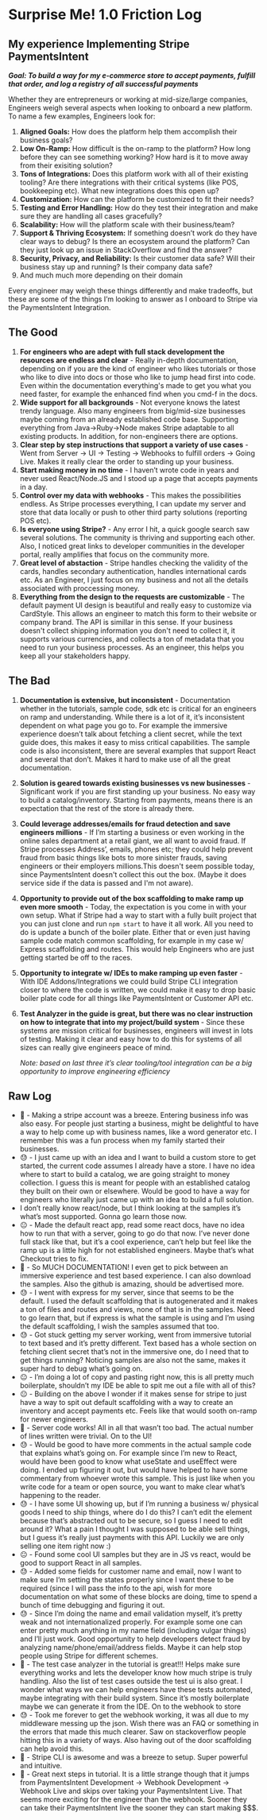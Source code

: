 # Surprise Me! 1.0 Friction Log

## **My experience Implementing Stripe PaymentsIntent**

***Goal: To build a way for my e-commerce store to accept payments, fulfill that order, and log a registry of all successful payments***

Whether they are entrepreneurs or working at mid-size/large companies, Engineers weigh several aspects when looking to onboard a new platform. To name a few examples, Engineers look for: 

1. **Aligned Goals:** How does the platform help them accomplish their business goals?
2. **Low On-Ramp:** How difficult is the on-ramp to the platform? How long before they can see something working? How hard is it to move away from their exisiting solution?
3. **Tons of Integrations:** Does this platform work with all of their existing tooling? Are there integrations with their critical systems (like POS, bookkeeping etc). What new integrations does this open up?
4. **Customization:** How can the platform be customized to fit their needs? 
5. **Testing and Error Handling:** How do they test their integration and make sure they are handling all cases gracefully?
6. **Scalability:** How will the platform scale with their business/team?
7. **Support & Thriving Ecosystem:** If something doesn’t work do they have clear ways to debug? Is there an ecosystem around the platform? Can they just look up an issue in StackOverflow and find the answer?
8. **Security, Privacy, and Reliability:** Is their customer data safe? Will their business stay up and running? Is their company data safe?
9. And much much more depending on their domain

Every engineer may weigh these things differently and make tradeoffs, but these are some of the things I’m looking to answer as I onboard to Stripe via the PaymentsIntent Integration. 

## The Good

1. **For engineers who are adept with full stack development the resources are endless and clear** - Really in-depth documentation, depending on if you are the kind of engineer who likes tutorials or those who like to dive into docs or those who like to jump head first into code. Even within the documentation everything's made to get you what you need faster, for example the enhanced find when you cmd-f in the docs. 
2. **Wide support for all backgrounds** - Not everyone knows the latest trendy language. Also many engineers from big/mid-size businesses maybe coming from an already established code base. Supporting everything from Java->Ruby->Node makes Stripe adaptable to all existing products. In addition, for non-engineers there are options. 
3. **Clear step by step instructions that support a variety of use cases** - Went from Server -> UI -> Testing -> Webhooks to fulfill orders -> Going Live. Makes it really clear the order to standing up your business.
4. **Start making money in no time** - I haven’t wrote code in years and never used React/Node.JS and I stood up a page that accepts payments in a day. 
5. **Control over my data with webhooks** - This makes the possibilities endless. As Stripe processes everything, I can update my server and store that data locally or push to other third party solutions (reporting POS etc).
6. **Is everyone using Stripe?** - Any error I hit, a quick google search saw several solutions. The community is thriving and supporting each other. Also, I noticed great links to developer communities in the developer portal, really amplifies that focus on the community more. 
7. **Great level of abstaction** - Stripe handles checking the validity of the cards, handles secondary authentication, handles international cards etc. As an Engineer, I just focus on my business and not all the details associated with proccessing money. 
8. **Everything from the design to the requests are customizable** - The default payment UI design is beautiful and really easy to customize via CardStyle. This allows an engineer to match this form to their website or company brand. The API is simillar in this sense. If your business doesn't collect shipping information you don't need to collect it, it supports various currencies, and collects a ton of metadata that you need to run your business processes. As an engineer, this helps you keep all your stakeholders happy.
 
## The Bad

1. **Documentation is extensive, but inconsistent** - Documentation whether in the tutorials, sample code, sdk etc is critical for an engineers on ramp and understanding. While there is a lot of it, it’s inconsistent dependent on what page you go to. For example the immersive experience doesn’t talk about fetching a client secret, while the text guide does, this makes it easy to miss critical capabilities. The sample code is also inconsistent, there are several examples that support React and several that don’t. Makes it hard to make use of all the great documentation. 
2. **Solution is geared towards existing businesses vs new businesses** - Significant work if you are first standing up your business. No easy way to build a catalog/inventory. Starting from payments, means there is an expectation that the rest of the store is already there.
3. **Could leverage addresses/emails for fraud detection and save engineers millions** - If I’m starting a business or even working in the online sales department at a retail giant, we all want to avoid fraud. If Stripe processes Address’, emails, phones etc; they could help prevent fraud from basic things like bots to more sinister frauds, saving engineers or their employers millions.This doesn't seem possible today, since PaymentsIntent doesn't collect this out the box. (Maybe it does service side if the data is passed and I'm not aware).
4. **Opportunity to provide out of the box scaffolding to make ramp up even more smooth** - Today, the expectation is you come in with your own setup. What if Stripe had a way to start with a fully built project that you can just clone and run `npm start` to have it all work. All you need to do is update a bunch of the boiler plate. Either that or even just having sample code match common scaffolding, for example in my case w/ Express scaffolding and routes. This would help Engineers who are just getting started be off to the races.
5. **Opportunity to integrate w/ IDEs to make ramping up even faster** - With IDE Addons/Integrations we could build Stripe CLI integration closer to where the code is written, we could make it easy to drop basic boiler plate code for all things like PaymentsIntent or Customer API etc. 
6. **Test Analyzer in the guide is great, but there was no clear instruction on how to integrate that into my project/build system** - Since these systems are mission critical for businesses, engineers will invest in lots of testing. Making it clear and easy how to do this for systems of all sizes can really give engineers peace of mind.  
    
    *Note: based on last three it’s clear tooling/tool integration can be a big opportunity to improve engineering efficiency*

## Raw Log

 
* 🙂 - Making a stripe account was a breeze. Entering business info was also easy. For people just starting a business, might be delightful to have a way to help come up with business names, like a word generator etc. I remember this was a fun process when my family started their businesses.
* 😓 - I just came up with an idea and I want to build a custom store to get started, the current code assumes I already have a store. I have no idea where to start to build a catalog, we are going straight to money collection. I guess this is meant for people with an established catalog they built on their own or elsewhere. Would be good to have a way for engineers who literally just came up with an idea to build a full solution.
* I don’t really know react/node, but I think looking at the samples it’s what’s most supported. Gonna go learn those now. 
* 😐 - Made the default react app, read some react docs, have no idea how to run that with a server, going to go do that now. I’ve never done full stack like that, but it’s a cool experience, can’t help but feel like the ramp up is a little high for not established engineers. Maybe that’s what Checkout tries to fix. 
* 🙂 - So MUCH DOCUMENTATION! I even get to pick between an immersive experience and test based experience. I can also download the samples. Also the github is amazing, should be advertised more. 
* 😓 - I went with express for my server, since that seems to be the default. I used the default scaffolding that is autogenerated and it makes a ton of files and routes and views, none of that is in the samples. Need to go learn that, but if express is what the sample is using and I’m using the default scaffolding, I wish the samples assumed that too. 
* 😓 - Got stuck getting my server working, went from immersive tutorial to text based and it’s pretty different. Text based has a whole section on fetching client secret that’s not in the immersive one, do I need that to get things running? Noticing samples are also not the same, makes it super hard to debug what’s going on. 
* 😐 - I’m doing a lot of copy and pasting right now, this is all pretty much boilerplate, shouldn’t my IDE be able to spit me out a file with all of this? 
* 😐 - Building on the above I wonder if it makes sense for stripe to just have a way to spit out default scaffolding with a way to create an inventory and accept payments etc. Feels like that would sooth on-ramp for newer engineers. 
* 🙂 - Server code works! All in all that wasn’t too bad. The actual number of lines written were trivial. On to the UI!
* 😓 - Would be good to have more comments in the actual sample code that explains what’s going on. For example since I’m new to React, would have been good to know what useState and useEffect were doing. I ended up figuring it out, but would have helped to have some commentary from whoever wrote this sample. This is just like when you write code for a team or open source, you want to make clear what’s happening to the reader. 
* 😓 - I have some UI showing up, but if I’m running a business w/ physical goods I need to ship things, where do I do this? I can’t edit the element because that’s abstracted out to be secure, so I guess I need to edit around it? What a pain I thought I was supposed to be able sell things, but I guess it’s really just payments with this API. Luckily we are only selling one item right now :) 
* 😐 - Found some cool UI samples but they are in JS vs react, would be good to support React in all samples.
* 😓 - Added some fields for customer name and email, now I want to make sure I’m setting the states properly since I want these to be required (since I will pass the info to the api, wish for more documentation on what some of these blocks are doing, time to spend a bunch of time debugging and figuring it out. 
* 😓 - Since I’m doing the name and email validation myself, it’s pretty weak and not internationalized properly. For example some one can enter pretty much anything in my name field (including vulgar things) and I’ll just work. Good opportunity to help developers detect fraud by analyzing name/phone/email/address fields. Maybe it can help stop people using Stripe for different schemes. 
* 🙂 - The test case analyzer in the tutorial is great!!! Helps make sure everything works and lets the developer know how much stripe is truly handling. Also the list of test cases outside the test ui is also great. I wonder what ways we can help engineers have these tests automated, maybe integrating with their build system. Since it’s mostly boilerplate maybe we can generate it from the IDE. On to the webhook to store
* 😓 - Took me forever to get the webhook working, it was all due to my middleware messing up the json. Wish there was an FAQ or something in the errors that made this much clearer. Saw on stackoverflow people hitting this in a variety of ways. Also having out of the door scaffolding can help avoid this. 
* 🙂 - Stripe CLI is awesome and was a breeze to setup. Super powerful and intuitive. 
* 🙂 - Great next steps in tutorial. It is a little strange though that it jumps from PaymentsIntent Development -> Webhook Development -> Webhook Live and skips over taking your PaymentsIntent Live. That seems more exciting for the engineer than the webhook. Sooner they can take their PaymentsIntent live the sooner they can start making $$$. 

